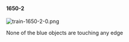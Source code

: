 #### 1650-2
![train-1650-2-0.png](https://github.com/lil-lab/nlvr/raw/master/nlvr/train/images/52/train-1650-2-0.png "train-1650-2-0.png")

None of the blue objects are touching any edge